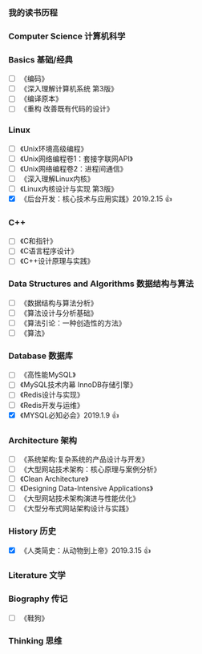### 我的读书历程

### Computer Science 计算机科学

### Basics  基础/经典
- [ ] 《编码》
- [ ] 《深入理解计算机系统 第3版》
- [ ] 《编译原本》
- [ ] 《重构 改善既有代码的设计》

### Linux

- [ ] 《Unix环境高级编程》
- [ ] 《Unix网络编程卷1：套接字联网API》 
- [ ] 《Unix网络编程卷2：进程间通信》 
- [ ] 《深入理解Linux内核》 
- [ ] 《Linux内核设计与实现 第3版》
- [x] 《后台开发：核心技术与应用实践》2019.2.15 :+1:

### C++

- [ ] 《C和指针》
- [ ] 《C语言程序设计》
- [ ] 《C++设计原理与实践》

### Data Structures and Algorithms  数据结构与算法

- [ ] 《数据结构与算法分析》
- [ ] 《算法设计与分析基础》
- [ ] 《算法引论：一种创造性的方法》
- [ ] 《算法》

### Database  数据库

- [ ] 《高性能MySQL》 
- [ ] 《MySQL技术内幕 InnoDB存储引擎》
- [ ] 《Redis设计与实现》
- [ ] 《Redis开发与运维》
- [x] 《MYSQL必知必会》2019.1.9 :+1:

### Architecture  架构

- [ ] 《系统架构:复杂系统的产品设计与开发》
- [ ] 《大型网站技术架构：核心原理与案例分析》
- [ ] 《Clean Architecture》
- [ ] 《Designing Data-Intensive Applications》 
- [ ] 《大型网站技术架构演进与性能优化》
- [ ] 《大型分布式网站架构设计与实践》 

### History  历史
- [x] 《人类简史：从动物到上帝》2019.3.15 :+1:

### Literature  文学

### Biography  传记
- [ ] 《鞋狗》

### Thinking  思维

